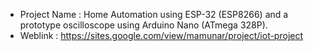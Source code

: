 - Project Name : Home Automation using ESP-32 (ESP8266) and a prototype oscilloscope using Arduino Nano (ATmega 328P).
- Weblink : https://sites.google.com/view/mamunar/project/iot-project
